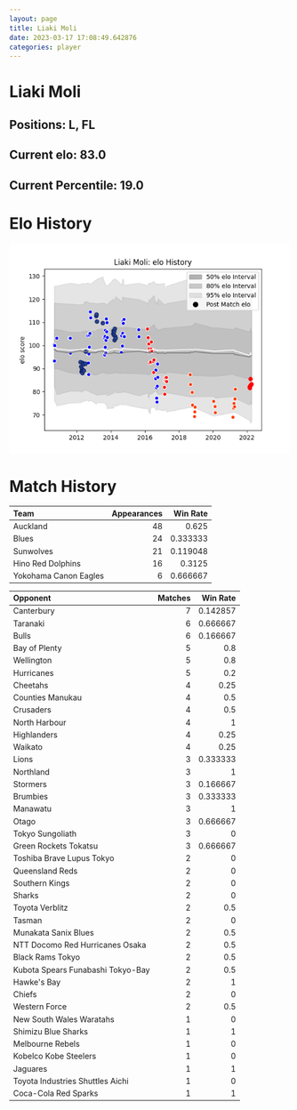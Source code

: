 ```yaml
---  
layout: page  
title: Liaki Moli  
date: 2023-03-17 17:08:49.642876  
categories: player  
---
```

# Liaki Moli

## Positions: L, FL

## Current elo: 83.0

## Current Percentile: 19.0

# Elo History


![elo history](history_LiakiMoli.png)
# Match History


| Team                  |   Appearances |   Win Rate |
|:----------------------|--------------:|-----------:|
| Auckland              |            48 |   0.625    |
| Blues                 |            24 |   0.333333 |
| Sunwolves             |            21 |   0.119048 |
| Hino Red Dolphins     |            16 |   0.3125   |
| Yokohama Canon Eagles |             6 |   0.666667 |

| Opponent                          |   Matches |   Win Rate |
|:----------------------------------|----------:|-----------:|
| Canterbury                        |         7 |   0.142857 |
| Taranaki                          |         6 |   0.666667 |
| Bulls                             |         6 |   0.166667 |
| Bay of Plenty                     |         5 |   0.8      |
| Wellington                        |         5 |   0.8      |
| Hurricanes                        |         5 |   0.2      |
| Cheetahs                          |         4 |   0.25     |
| Counties Manukau                  |         4 |   0.5      |
| Crusaders                         |         4 |   0.5      |
| North Harbour                     |         4 |   1        |
| Highlanders                       |         4 |   0.25     |
| Waikato                           |         4 |   0.25     |
| Lions                             |         3 |   0.333333 |
| Northland                         |         3 |   1        |
| Stormers                          |         3 |   0.166667 |
| Brumbies                          |         3 |   0.333333 |
| Manawatu                          |         3 |   1        |
| Otago                             |         3 |   0.666667 |
| Tokyo Sungoliath                  |         3 |   0        |
| Green Rockets Tokatsu             |         3 |   0.666667 |
| Toshiba Brave Lupus Tokyo         |         2 |   0        |
| Queensland Reds                   |         2 |   0        |
| Southern Kings                    |         2 |   0        |
| Sharks                            |         2 |   0        |
| Toyota Verblitz                   |         2 |   0.5      |
| Tasman                            |         2 |   0        |
| Munakata Sanix Blues              |         2 |   0.5      |
| NTT Docomo Red Hurricanes Osaka   |         2 |   0.5      |
| Black Rams Tokyo                  |         2 |   0.5      |
| Kubota Spears Funabashi Tokyo-Bay |         2 |   0.5      |
| Hawke's Bay                       |         2 |   1        |
| Chiefs                            |         2 |   0        |
| Western Force                     |         2 |   0.5      |
| New South Wales Waratahs          |         1 |   0        |
| Shimizu Blue Sharks               |         1 |   1        |
| Melbourne Rebels                  |         1 |   0        |
| Kobelco Kobe Steelers             |         1 |   0        |
| Jaguares                          |         1 |   1        |
| Toyota Industries Shuttles Aichi  |         1 |   0        |
| Coca-Cola Red Sparks              |         1 |   1        |